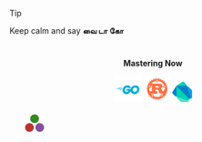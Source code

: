 > [!TIP]
> Keep calm and say **வை டா கோ**

<div align="center">

#

<b>Mastering Now</b>
</div>

<p align="center">
  <img src="/img/Go-Logo_Blue.png" alt="golang" width="10%" />
  <img src="/img/rust.png" alt="rust" width="9%" />
  <img src="/img/dart.png" alt="dart" width="7%" />
  <div style="display: inline-block; width: 20px;"></div> <!-- Space between Dart and Julia -->
  <img src="/img/julia_2.png" alt="julia" width="8%" />
</p>

#

<!--

                                                     dP d88   a8888a  
                                                     88  88  d8' ..8b 
88d8b.d8b. dP    dP .d8888b. dP    dP 88d888b. .d888b88  88  88 .P 88 
88'`88'`88 88    88 88'  `88 88    88 88'  `88 88'  `88  88  88 d' 88 
88  88  88 88.  .88 88.  .88 88.  .88 88    88 88.  .88  88  Y8'' .8P 
dP  dP  dP `88888P' `8888P88 `88888P' dP    dP `88888P8 d88P  Y8888P  
                         .88                                          
                     d8888P                                           

-->

<!--
 "YOU FOUND SOMETHING WHICH IS HIDDEN" |  "நீங்கள் மறைக்கப்பட்ட ஒன்றைக் கண்டுபிடித்துள்ளீர்கள்"
-->
